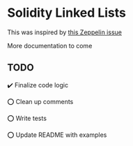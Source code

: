 # Solidity Linked Lists

This was inspired by [this Zeppelin issue](https://github.com/OpenZeppelin/openzeppelin-solidity/issues/1240)

More documentation to come

## TODO
✔️ Finalize code logic

⭕️ Clean up comments

⭕️ Write tests

⭕️ Update README with examples
